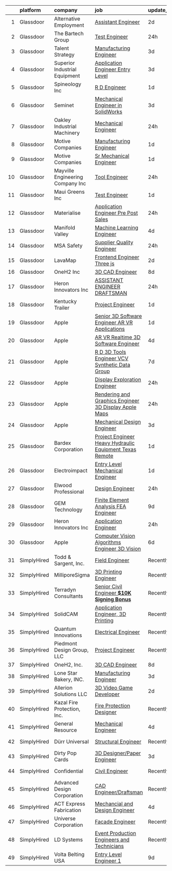 

|    | platform    | company                           | job                                                                                                                                                                                                                                                                                                                                                                                                                                                                                                                                                                                                                                                                                                                                                                                                                                                                                                                                                                                                                                                                                                                                                                                                                                                                                                                                                                                                             | update_time   | location              |
|---:|:------------|:----------------------------------|:----------------------------------------------------------------------------------------------------------------------------------------------------------------------------------------------------------------------------------------------------------------------------------------------------------------------------------------------------------------------------------------------------------------------------------------------------------------------------------------------------------------------------------------------------------------------------------------------------------------------------------------------------------------------------------------------------------------------------------------------------------------------------------------------------------------------------------------------------------------------------------------------------------------------------------------------------------------------------------------------------------------------------------------------------------------------------------------------------------------------------------------------------------------------------------------------------------------------------------------------------------------------------------------------------------------------------------------------------------------------------------------------------------------|:--------------|:----------------------|
|  1 | Glassdoor   | Alternative Employment            | [Assistant Engineer](https://www.glassdoor.com/partner/jobListing.htm?pos=111&ao=1110586&s=58&guid=0000018302278f93988fd56b68224132&src=GD_JOB_AD&t=SR&vt=w&ea=1&cs=1_68f19a18&cb=1662188491082&jobListingId=1008106689908&cpc=878687325D2A5CC7&jrtk=3-0-1gc12f3tujcbc801-1gc12f3ugihmq800-e959dd4ed2c67f1a--6NYlbfkN0BYYAIycME9T8zCP9cKb0HCNzunPDVcpePbuegBJPO4l57f7zr56184TRy2dikjrD3ZnCd1mI2XxZY1ZPm1pPKUnZ2OUJGeS3LEebZM19I3FZYsZOR1kCcFKKHM-9VMJom71X8uefT2esALt_a4GJxxI8A-Jxf5rgibHdlOTGPQhKU_x2-NXzGYYFOaKQINpkBZBgh4Ggz1_4ITYYTWSAi3Q49-C8A10Zc1UWADaA8gaqCNKe9Rtj9aj7zk8__ziz1AVAAsmgkd1a7MGYKtmT4PY9jP9fStQnlkdhUTb9ya4QK19apjUhPivc5k553Z4Pz0yk0QH6eLgDEC9UbMt9-y6rR1F-rs6RBE8sQYIW46do_g21JT3wE_wu7Ak6INW0dPgSulv6qnoYti7jIYVkjiWc1yO9-jdLGfE8WxeqbkZsDUabZ1wxRIbb-2tGiniNOpMTNgE8guMdy_a2O6zdIzzDiABLPXK125TiNX8qHmjmT_eRTXh9DT2PWAOclzZvY27nI5-3u38bt9SPEhsfMD)                                                                                                                                                                                                                                                                                                                                                                                                                                                                                                                                   | 2d            | Torrington, CT        |
|  2 | Glassdoor   | The Bartech Group                 | [Test Engineer](https://www.glassdoor.com/partner/jobListing.htm?pos=108&ao=1110586&s=58&guid=0000018302278f93988fd56b68224132&src=GD_JOB_AD&t=SR&vt=w&ea=1&cs=1_229d2308&cb=1662188491081&jobListingId=1008114822521&cpc=2C031D2D3FF29DE7&jrtk=3-0-1gc12f3tujcbc801-1gc12f3ugihmq800-f17562d74fb18fed--6NYlbfkN0C7-FDDT93s0qSKP7uYkdNgAgpSNvwlK8pJNTkcTbZQJnKDJjfvl1yFU2JPCK1oIIo3BwaAO0sgysgY9l9-rWaCKLvhwPPBbRwbbxI_YQcZ3UUHMT00eOaHMY1GvjxGL2ZblwQ7IrfG_LM55I5C7wr9HM59im8GefYqKyhsIDFQlc7vGHFpFwmITumPsWN1CiNotiYPxf3W2lwNABGnPu6B5tzydKGI9TOy-ze8VAo1NDM1JaGJHrofMSdgEMuE3eQpDIoVuY-1idisTHKaOHtjZt-Ne7MjWpEeqs-_DkcFDR9z0R4LbS_iyqmt0iozxCeN1rpfLm8t-AdF4XCx9QHm4m86pv44MRiJnAApb74ZizYiF8enURDe7gJ_jrz9R9Wrk-QQnAK6I-0oMNZ5LW9ps2nTY3XL7fuYz6MlhN9r5_vu_5Z4IArYolFe0isBW0WFtg8ZwpOVgg0_7WgM3HhrTsORzFyKhxEmb_pTo8fFP2r_gawnwTxTa40tm4aeKSU%3D)                                                                                                                                                                                                                                                                                                                                                                                                                                                                                                                                                          | 24h           |                       |
|  3 | Glassdoor   | Talent Strategy                   | [Manufacturing Engineer](https://www.glassdoor.com/partner/jobListing.htm?pos=129&ao=1110586&s=58&guid=0000018302278f93988fd56b68224132&src=GD_JOB_AD&t=SR&vt=w&ea=1&cs=1_a4b9f52b&cb=1662188491083&jobListingId=1008103774825&cpc=01657B10174A43CF&jrtk=3-0-1gc12f3tujcbc801-1gc12f3ugihmq800-65d4cec7b366de2f--6NYlbfkN0BCOpYIKuumQ_Uy_OYh0Ev10okaePikfGeAKZFFiMuRZHCL7K2ltfYdKLVzUjmbHafe5ZspwYBp7CS4P2ZB4f8nqZht1OUVqojIMFcz5mLcaWjfcO_wPKjZPdbG6xrv0ZuyQ4l1aItTu4RWvD7uwHE1V7zbqNWUSSbw0Uc9E4JolgGP6tIbA2qopjALLANBRJtELi1gWL2t1YIGJyIQhkSg6nNLQmBscOeMDK5-KBJTuiaFFubFbMx2bBSoPDrq7rIVreY_bAkM6-61mc_DYZv5K69lYo7CagvQ33ER_iekqlT5KyocZkZCNekOZeLe_Z_EWucOYKilJqlIlkKzPteetMoebgx4vMBDWFJ4Lht4g5fxsrjNj_rmJtyTqC8JMxGHGWnSLbXxZ-6NjRLPfKEqGHGxN8EnQwXao3AlEErV046lljchPcuF-LMzd2a6rByCMhn-5rJgFrMQa4JCjcjzXmt2l_JfH8dRAdi4t92Qj2wBOpOg3SAevF9EwRo9MfN_oA8iWeh_2OVNf_m68HmGLu4zH_8bg6A%3D)                                                                                                                                                                                                                                                                                                                                                                                                                                                                                                                 | 3d            | Holt, MI              |
|  4 | Glassdoor   | Superior Industrial Equipment     | [Application Engineer  Entry Level](https://www.glassdoor.com/partner/jobListing.htm?pos=107&ao=1110586&s=58&guid=0000018302278f93988fd56b68224132&src=GD_JOB_AD&t=SR&vt=w&ea=1&cs=1_b3891779&cb=1662188491081&jobListingId=1008103990395&cpc=3E251C7E648E8D76&jrtk=3-0-1gc12f3tujcbc801-1gc12f3ugihmq800-27f208d218db690e--6NYlbfkN0CiAeAwluq4rre2b9u1pN_6kvoqJWA-teY_YLsaxnbN3Bakw6yibUbPsfcBF7d_0UnGussKlkPoDF3ZLGh0gehOvCGnGQg2D8PDx8lgOuIskW4X20309tBJT0R1Ssd8WmTK31P2zdHyclO3JMpY3A0kBfL_A0M-GRFVrLHPJWidF0RtxRWag8EU_6pOYDcvo2ykb9fRM_7ZimtLJH0lQyY9BgbHYvLmI2WodogykeFDOGRBP6z3vaegEeVKnhT3ZH814JGIUi2d_fwh-ljH2B3Jey8aOty_60oIZZs1zX9EdVDGKzzdfPkasVrwzKM-phRf1eO-M3kKwbzx8XiLzIQGsbolsaTStz1BDBLBdCeoVARCKGr-3Nnm6CKdvX5Ay8_zqkADfCN86KLTskCZ6ZSfJc5nSab_cokygDNZtzqc7D6JMVu8Tvl7oPc1ZwjfVWhfPm-_bsnV7ekZJI6ISGWxB5dTEyqn8JOeVi9lCCwydAt48Z6HGKHdVZwG6Ufz--DINzqCaQAOPSYIs8k_mCBCjgalRMxZv5E%3D)                                                                                                                                                                                                                                                                                                                                                                                                                                                                                                      | 3d            | Sycamore, IL          |
|  5 | Glassdoor   | Spineology Inc                    | [R D Engineer](https://www.glassdoor.com/partner/jobListing.htm?pos=122&ao=1110586&s=58&guid=0000018302278f93988fd56b68224132&src=GD_JOB_AD&t=SR&vt=w&ea=1&cs=1_b76bc062&cb=1662188491083&jobListingId=1008110868491&cpc=48B9F4758953335C&jrtk=3-0-1gc12f3tujcbc801-1gc12f3ugihmq800-6a3263277ad99c22--6NYlbfkN0BSK70uUCbYrYFe8gUyRtHo6M1Whx7OobNXv1GhONf5keb7595zdpZq_QVrrJEQcS6AZnNufONJU-AR55o2fuXlEAjpWghQXId01VpXHTx6ppuAmRzQOglbI6gf5SHeFBSGwkxj0rVTs9l2YwTEEA4FjbNo2e-5SuKVePrzt2jiTxSj4cTM2JEZ5njk98VLe17j2NSjaSSifSiB3qs0LAuaYLZ92qipJ_D3Fa51ARKUtMLXegyAVmcudtc6g6er_Z2ABPtfVedjn4axygM_h-QwY8qzGBBEKfbM0Wkk6_6CRtsUYpkxiVgWBEYCg9DG9ty1qgMg9ZZjo96W8d6-078KMFRu82ZDukhqzyumnjGOIDvInfBfQJAGz3BUzK3iJLYl7PlT_S2erUZwoKL5rxmBGGC2zNkqe9ZoF3IdXbcQwXMaAILlUIUpgREm6tTxEoE7cqm34agmhKOY_R7OogdliO6nxA8xCX8_Nz9sHxXcHRT4WRMD24-FA8Esq4szeq4%3D)                                                                                                                                                                                                                                                                                                                                                                                                                                                                                                                                                           | 1d            | Saint Paul, MN        |
|  6 | Glassdoor   | Seminet                           | [Mechanical Engineer in SolidWorks](https://www.glassdoor.com/partner/jobListing.htm?pos=116&ao=1110586&s=58&guid=0000018302278f93988fd56b68224132&src=GD_JOB_AD&t=SR&vt=w&ea=1&cs=1_860a58f0&cb=1662188491082&jobListingId=1008104169640&cpc=61B26E8FEFFA679F&jrtk=3-0-1gc12f3tujcbc801-1gc12f3ugihmq800-976638836ed67a5b--6NYlbfkN0AuAjYKnBHsdkcMxrD7ZJITXxV72vImVt5xOyKRJQecNA8AfK1fwiaVOjnkWfUYp4RHZBcYTPmBbwLHv19xwZSyn0VzK_cJw1KhG7lqrRdfdlFPQrC3Gv4Gqo6NSpUceDtmcAa9njSCAAmFtE3gBQb7Vr1NMlppT9gS8F39QlKUg-jeGyFR100YT4G_30kFLZRgIT6yqHJmHmkITZIjME2CLR4vI6nK_ztiDIOVewUh3MprPkDni-loE0v-fMj9o5CiPU0JbsKIur3uFbwsCd9wrG0hSyXIMNIwhH4Vqj2RgCG08oitCNxdRdr86kUt87YwEEKlfKMu6ondg_yl4PNx82UfNENgYwBh9iHO1AZBhT7Qm96gNyFUWDo3H4rV30wsFxbLQoyFx1c2LZAO8TTyuFBNu3YCTNT_zOrbnV9D_QJM2Nd1kaVeaXFd6vlpxeouatlY_lYFRulmRGosezDqVcXJp8gPo4l4c4ziWAi_VTHnWAo9mA7gLj_UZ90yrG8OSaABthkYHnWNZb96jgj3)                                                                                                                                                                                                                                                                                                                                                                                                                                                                                                                    | 3d            | San Jose, CA          |
|  7 | Glassdoor   | Oakley Industrial Machinery       | [Mechanical Engineer](https://www.glassdoor.com/partner/jobListing.htm?pos=109&ao=1110586&s=58&guid=0000018302278f93988fd56b68224132&src=GD_JOB_AD&t=SR&vt=w&ea=1&cs=1_cdb0bda2&cb=1662188491081&jobListingId=1008114322875&cpc=ABD31432EBADCA3A&jrtk=3-0-1gc12f3tujcbc801-1gc12f3ugihmq800-82f3c589e58b6f6b--6NYlbfkN0DZZww-p_mr8GWlqIRBY21Wjl_Fk3kglyx5_HcxykVqwaIFqCAegIZJhWnRFvhPZCAqtWPwHwt123sWGjT5JuW34T-Sgqb302Odpat6S7efmslQk0aEo4mvoMm0aI2hZhvF3wVktqy5edQlW8PuMGE37sRAf-wQBfQXJS3DGBv7KEIizIQ0rsxQt9nmwbSCsw3QXxTNepA8ZVeR-4z9GGqxoF2_zrB6E0LVp0UORYveUgMHQhxxdYDh1nxFIc992pKgZ5VfqyP3P6UpIsg1FwIk4PqWvFICN4DwYDjyGaseJCEwGHZHVNQFlqNEXuo5V59-ZKzyleQGy8zpd4-tkGpVDDlMATTTwIcdmrbiHN4UULt5mMbeKnyiF58oyCuKPnkegupp_ibANxJpKnFIwN2e6PiTexDWoY80egKyfjfixxO2h9tixbSlJD_43ubWjolhJDorm5PzZdyjGLarJuArtnuqO0yyW_oAV6BR9a8XXUFBGIppxCNmAO3Rb7b9Yrbmq415mu3row%3D%3D)                                                                                                                                                                                                                                                                                                                                                                                                                                                                                                                                      | 24h           | Elk Grove Village, IL |
|  8 | Glassdoor   | Motive Companies                  | [Manufacturing Engineer](https://www.glassdoor.com/partner/jobListing.htm?pos=119&ao=1110586&s=58&guid=0000018302278f93988fd56b68224132&src=GD_JOB_AD&t=SR&vt=w&ea=1&cs=1_d9ddfca9&cb=1662188491082&jobListingId=1008110567258&cpc=BAB9AA3F436D8911&jrtk=3-0-1gc12f3tujcbc801-1gc12f3ugihmq800-ce32aa33e1afc4ae--6NYlbfkN0Arae83wIe_NvHUM_lH12ng2DVBXUGu43X8DQ0yIsAk_4QPE-Y-IBDXyZVo7MT05FwD7Nja_jFECKrpUWV9nnrnqYj7ymXPMsEnBa0BAg9J3XT25S9Q3oDjMfjTmTv58MCGNOd2Bsm_oePshVLJ0J3I8MMl_67DwgVyjDcasu9g9zHfk3mneQHFyor8_IfHnn0Bxvii6CW4HsP9btBE85OGvhBo2OelMdHmq-NkBh4a7uMSjcNmc_3vbHSUYl9-TE9wCSYijjH13Qt0z7q2meVUUYW_cjSihCjNeOaH3w5XaQY6-GXlVnDsGXfxP5l8Ij4nNniDiE5X4jS5wHMXv8OtblzYKbM3KYfGHYKkeVhClQq0NM_LSf5_-Q5-4b2WEPo_asENg9r47ohr6zTFc8yCPiq2vH3iepzQymPrJJkmk2hTA0nzxGe4P6SEajJyWwbiih1MPr1OBtxVW6UuvfPe4kb8X7WphFpypNlrzyaTsI5oP6lCsJavW2VDn2OVDCMfWM9ZQT3yZKbnhSSgo4oGKPBhV2lSI_gjIz8OguGBXoZ2JUPqnK_wW9wro8WCPzZeeksPu7wiEK5cf5Q-0-ZP1XomPXDcVblh1cmlVsNL6JrMGoLXJ4xrqNhdPiDrQeuqsyXZVpq5PlMozyhGAcg-wBFsLsLzzdXlPvZiCpobhw5nshHaUJ5dYpcUrZEFxkZiJIkHTIn4DV9EQuBXzk86BhTgRqkKT8zUlU1UDTDOwljSxBjurOPykPPJFQM-2y3T6fMxtB4M5_5e1lD3sgkpLY2vjljckFXzsfIqUn6cvA%3D%3D)                                                                                                                                                                                                                                   | 1d            | Santa Clarita, CA     |
|  9 | Glassdoor   | Motive Companies                  | [Sr  Mechanical Engineer](https://www.glassdoor.com/partner/jobListing.htm?pos=124&ao=1110586&s=58&guid=0000018302278f93988fd56b68224132&src=GD_JOB_AD&t=SR&vt=w&ea=1&cs=1_3681ea0c&cb=1662188491083&jobListingId=1008110567249&cpc=F45C15D234B746DE&jrtk=3-0-1gc12f3tujcbc801-1gc12f3ugihmq800-2ed0d9dccfcfe9a9--6NYlbfkN0Arae83wIe_NvHUM_lH12ng2DVBXUGu43X8DQ0yIsAk_4QPE-Y-IBDXyZVo7MT05FwD7Nja_jFECClbhFx_sLiNGgpOshSBQEN_udI-5_E9IevsIJ8vza0M8o-E1DaQ8Aw3JmuZYQhOQxvndTl_iEvNutDr7u-Wt6UkeUYX4mqgaF1UOPCco3PveUj4B2nHz02RvjeVudM1mdEg9KrOS_dmCyYJ1D7LqhTOPDFrdPdCxIG8ysXt779sSaW38oMbncgnQ7O6zRc0PhSKh_syci9Zm6Mffqh1enbHJti2pqQn3CgBEfKtt_wN5R_Gqvdo0bwXrLP628HZaNtV_Y_gh10B3E9aKi5kIwh2S6bkIWknkmExSjjA18PG2TvgRLFy3vjL_F1t4A8gd2_FAI4-h_2mOcR2uHe37W9oglGkU28Hxl1sgyrBQ6plLJXo_ONR7sXaOpLg_s8vO0wqLiguG9d9H1DVQz3vhLxMcqcsxDh4ZfGhBjblKHazQO-ZNxabI4q-G4XKN9KqF1-gIt9x0peiC0v0VGJM7r6lpPNR3IFNp7fQTdVTq8_1d8mVdekkUk5mc0B84kOu5kDxAiD3j9W8EvHo1GWcKro9RDYnDYgrjHspqYR9YT4nCOGV2MwkhAAZSbbmvSs8YB8ObQycj1R6B0dzkLo3CYmPNtxPn2B4p-q5Z4Yq6zMC7t_47xboaFVj7BBcwFynG_tDxej4317YvbRFNygWa8iJitWIvsYCw8EKmJTTXjIxoos7SsiSAAkyGjjHxW1nEZSIq57ekqTNE-QQOJGpepHMPi6rbk9GlA%3D%3D)                                                                                                                                                                                                                                  | 1d            | Santa Fe Springs, CA  |
| 10 | Glassdoor   | Mayville Engineering Company  Inc | [Tool Engineer](https://www.glassdoor.com/partner/jobListing.htm?pos=101&ao=1110586&s=58&guid=0000018302278f93988fd56b68224132&src=GD_JOB_AD&t=SR&vt=w&cs=1_5fe043f4&cb=1662188491078&jobListingId=1008114883498&cpc=A3FF7359324B14EE&jrtk=3-0-1gc12f3tujcbc801-1gc12f3ugihmq800-dccd5118f424ccf0--6NYlbfkN0CNSsIponSc5j2WYU46WXFfZVIx38IqQJYlZF2aL9TQg-uMtMlZRgvfFzNDzgnfc-GYPA1p830bLMbl3_ohjFLiJ3RnmS8FPmTuUF56K5iouSInWMEjPzsU03sHIe63Kjp_SBQfWeRTRxeeao8epnNuKgaQXgdVTAFac1qZCGwuCl3iIMjzGOScJhUs0lYT_x5ytBW-nBDUxWySixQQyV4lsmRMBAlQrGXcMjXaTwqHLI0-THohM6-j3zCqmdwortO1h-klRNFtOZJWKgcKPSinPfJdUDf6PR_ttGoQALUASnvIW9oozCz6_wDS_dZmK8vcAPU4N0yLyiGH6I8DJXyKp8AEhEWz7la89nj6c6AoLoKe7NLtpHL8qC3eYG28xEUawtU_blxsqaYgygNY-PRbdbiI43G5QmRr1wUwKgXxFcstfFn72YIpxFDYYQN4U64qD3WcpJEubpzhI-0wDnEFlKWcKZAQc-snW9axxtckc0XtKy4u_MzmC3QVjWW9Bzobi8Gj7368Jq-krMH2GVRe3SpCfrsD64Pq4D0RxzHPQxnsJJKAyq4Dd4e40RmhQtXmi8emgVnd1OVBr9aP5UDOhh8uv0-pR6dYNWATyc62bTRMsb5z_F5etVWYsk1rxasrnpbp0Cs75a_xVMws4qbnzLypd4TDrtwjM3ZI-e0GDYEG4Muukdz-WVsneZAjQLHEwulPEo974ADcGR0f5K_K40cl-ARtrA6-I4W0NhSGn3o2k9o_EfYe)                                                                                                                                                                                                                                                                                                             | 24h           | Mayville, WI          |
| 11 | Glassdoor   | Maui Greens Inc                   | [Test Engineer](https://www.glassdoor.com/partner/jobListing.htm?pos=126&ao=1110586&s=58&guid=0000018302278f93988fd56b68224132&src=GD_JOB_AD&t=SR&vt=w&ea=1&cs=1_e040f5ba&cb=1662188491083&jobListingId=1008112100347&cpc=5EFBB0462F9C6B7A&jrtk=3-0-1gc12f3tujcbc801-1gc12f3ugihmq800-5b593f35925adb5b--6NYlbfkN0A4hgeKHdLyHgzaskNEvl2xXMVaueUT71iJOYpLYISQUHTwzmwXMv6k-DePgYnwjA7JxZ6drk3Y1wRX2go4Tx4KPTFvlDED-WoqoOU0B-T4MymsnRCoAxPDfjkqHKT03mnK2Vk9Llglpz-DpV5IQzqbFDBHqVNpD-jlUP2A45zlfyDqd4ntdJe2orRxS7ZlStQ9rruIs0F1joGn4dKRj2d-bdBnRu1khJ6y7C1eVr5EOnGJInbH-eWKKTuZQFkAPWZecfSlcdynfBhV7BE6iwG0mXpMguFnWYzwjmgsOV28ieJv6LTgBFmQQwNcXsydbcCGX-XdXuhjo8hqnBelJSVG2269-JG6eATPQ-DeZbxqLsPlvEowBwnui5b0dNYgqdQCLm4IXw--Dw4bGAYnU9Wfd-VN5eOzBN9zrKHRD_fQOC1S_XmDHnx9r7Rx-MfTe5C57FqHDsXddIN3rc7md8XHDA3BoYFOnwtMq5Zc0zU6nt17tY35Ba5EB_k1gv-b9WU%3D)                                                                                                                                                                                                                                                                                                                                                                                                                                                                                                                                                          | 1d            | Hudsonville, MI       |
| 12 | Glassdoor   | Materialise                       | [Application Engineer  Pre Post Sales ](https://www.glassdoor.com/partner/jobListing.htm?pos=115&ao=1110586&s=58&guid=0000018302278f93988fd56b68224132&src=GD_JOB_AD&t=SR&vt=w&ea=1&cs=1_6fb85e4c&cb=1662188491082&jobListingId=1008113696042&cpc=55FC80EBF760BBE8&jrtk=3-0-1gc12f3tujcbc801-1gc12f3ugihmq800-e3264a5b3c4df828--6NYlbfkN0BL1DyQYBK1tHwoBciZhChALBxjrhsy8rFgUIA85pUFUaICefKbL8h78n-l-1pD6kDmt3iTWEqBsVkMH0ZyYIbXDgfAgHWOLXAEPkvBGFdYVPTLq7FaKem5ht8cHLU78wfD4KIE3tgWaNQh-0e16nTyMAi2rmFLyC9rRJzfV8b3tX4mUL5iOdgnq_MPVo6gTsJN6MY0jk-3DpIx0rTMF-3kHtvYA8CPdE9au722CqR2cowxY8ZaGquQgvDHSjWlvaMQPQIDu95X5O8fMmycX-qTG_bZ7BA-_BjCgR92ykSIoUJezpKk6U1-UeeifereYwyZ5DH2g0F8AS_mpG1ZC8FPppVK7RQ1Tqtxgxl1FcHRPafZvjo6I6jVToF1L89mTowqfIUKcJMLwm9CUjopN_hF2eL4QW7cMzJl6GzWkHPieOxK06Lm70ah6x3jj_yLwMgSUcifS10pufr6CGoV4cUZLKaJYOfuGGp6AuHSG1VQOSNCdWLCIz_VF6M-klYIN1ijhsHX1v91Vg%3D%3D)                                                                                                                                                                                                                                                                                                                                                                                                                                                                                                                    | 24h           | Plymouth, MI          |
| 13 | Glassdoor   | Manifold Valley                   | [Machine Learning Engineer](https://www.glassdoor.com/partner/jobListing.htm?pos=118&ao=1110586&s=58&guid=0000018302278f93988fd56b68224132&src=GD_JOB_AD&t=SR&vt=w&ea=1&cs=1_6389471a&cb=1662188491083&jobListingId=1008101638475&cpc=84DBBAA61F05C438&jrtk=3-0-1gc12f3tujcbc801-1gc12f3ugihmq800-7ad8a5ed30a521b9--6NYlbfkN0D0ZqxdZg2TwcIemQ4yr89eGinLCR7bn2QHXosobzuZILo9zeyiR6UT82Q8BaivOBjhKn-XH3xxtOYpTQgQqRukb3ep0paotchNMpnv1KYJA5PZ76gen6if5N35_WQXUNJeNLBM7pYDLItGDrKPAMCj4tq-i79fDCVymyGp3CcBPWLX5YMZ9o3O3K4U2d99kgDo-J6o9zr6gIelHrj1QrUoOR5fRx5Sia5LVcNn6j9997n5zyD1LLJcMHZkA4cHwJrpLllvq8TKgyNRHpX8ndja5OI3utV4cvm5jhhxKhn9Divm5sjpduxYu2RSwwWUNeTb3avQtLMEcQXFTvXlPKYU5Wwo_7borXnC28hEUQiT9FLagZCweVrK25eQIpU0C8mnj-Af5GBSqT6qDAyXLXMt9KnLeNpUgyMS9oNmLbNdbRTmVR6N0limIb6tErUQj2lD9Q7Z-X8Q0-hGcCboqd7mg_jKBiwGvkHPXYpaaTR3PhurihWdwshsWUC7k6Nz31k34LPOsraRFA%3D%3D)                                                                                                                                                                                                                                                                                                                                                                                                                                                                                                                                | 4d            | Los Angeles, CA       |
| 14 | Glassdoor   | MSA Safety                        | [Supplier Quality Engineer](https://www.glassdoor.com/partner/jobListing.htm?pos=102&ao=1110586&s=58&guid=0000018302278f93988fd56b68224132&src=GD_JOB_AD&t=SR&vt=w&cs=1_55811005&cb=1662188491079&jobListingId=1008115005709&cpc=AA797275D70DCCF0&jrtk=3-0-1gc12f3tujcbc801-1gc12f3ugihmq800-c9528f733f95b6a7--6NYlbfkN0BYpl6mgMJcFDnJi11WT4UTRFlBKiRR23kl92KYnUYtGBWN9ZHln1gFdOiy6e4h0o3toEYPA5DwPYS4qpMh_rv2VLloLyYJhHiU0-AfHBY7fGbTE61Vq_OE1qTV6CHPd2Zgc5OdgY3n1oYNT-n7kj_fJp_ZnxueYWpvFAU_d2YTue9oKgnLhSIRiI9-CT6YpJbMG2qEhQZI3lPS3iCR9jmH9yeKFs82Q6yucnNT74sz7V1BgKmmU_rVLvxNsAMWTRaWPeJqu9y8fvOXFhQMnYsjDmxhpWXzBNdYjpcLco40Xnt5yU5IXVQaQHXvT9zy9g1xVzkbMgzTKTW7zBLD3h3l4JnxwByF_gb1sW9MpPe9EQVhzySJ_vMWq5H6vIVp9m9jAE5rq2eYdx3F_CYXGdIio6jhfT3wXH_JvQqpDJlQm8zfg0SqoWJom5dRy9uaBtJr22Ua8XaKPyhb_QxdxTUjgSN1c_d8as1P-6x0NFKLCq_vSDw0uE4U2tkRS6bTsXd2SJ3VEU8IBMmKVfecNqDQKGBdqMnQjJVqGk7w0HNjG7ynMJmCVMqD8JgBuPRn7pU8sz_OP2EwxI2YCWMnk4sZ9d5l3-B5--7GZFeECJ6g5GB2IN-rtT5SAfP3c0f5ZnZEglXBwXHCA1_kQlwp-yoWhA_J6NXRFWCnatEPU6X2qijfY5jh1tKl_UcHbdZO5wviugyxa7lcmrum33-xQXPHDnLvDd7fz3_BBnp2EyQRtE4grOLIaPfv9r-_p45l25e6M_9XAJWtRQ%3D%3D)                                                                                                                                                                                                                                                                     | 24h           | Cranberry Twp, PA     |
| 15 | Glassdoor   | LavaMap                           | [Frontend Engineer  Three js ](https://www.glassdoor.com/partner/jobListing.htm?pos=128&ao=1110586&s=58&guid=0000018302278f93988fd56b68224132&src=GD_JOB_AD&t=SR&vt=w&ea=1&cs=1_29b6ae5f&cb=1662188491083&jobListingId=1008107112393&cpc=C4A69CCDBB3B9599&jrtk=3-0-1gc12f3tujcbc801-1gc12f3ugihmq800-507f65a59dabc98d--6NYlbfkN0BvffYVbnfQbS93BkAhZe1nr_iwjsb5JUyOPZS3_wkjOSgWe_xkED14VH_47UFZw_f0PD-YV63-y0VMcTqxeh60kz2wUlyYmhXvmznHihDAAKeEfwl2yS4bQ_ahTu2wz6TXdbxPG-YL6ZGXSRJhELPmAH1xTPive-rk2Dzvl7eLtJhbzN0NlD7-sza0iPBPqtwzQ_W_efYtY7wD9fiHPBmLDsAv6UPdxApkFG9yKhgMWo7DSBaQuDDIEeFggqcondNWzAfuK7h108njSoM_fqodguBR4Us3U4Qf82Av1SkTvdEIZjacKy88QYzV2Fzn1Oj20C1jsbHGe1VwH8nowkAJmvUG5jdtD1wWkpXOCSU-tB-_9TzfKpHk5ShbhntEUE0r2idr1wMCKq75FLRS1Pk8gFGEksCC8D77fbYug_WbYAWJNGNKeB2yLmBLB80O-NEzL8DF6qnQhc2jfnTx_Azfadi-LH270dWAIE15qAplR06BUlhhC2OKEq-A0NV_gsE%3D)                                                                                                                                                                                                                                                                                                                                                                                                                                                                                                                                           | 2d            | Remote                |
| 16 | Glassdoor   | OneH2  Inc                        | [3D CAD Engineer](https://www.glassdoor.com/partner/jobListing.htm?pos=104&ao=1110586&s=58&guid=0000018302278f93988fd56b68224132&src=GD_JOB_AD&t=SR&vt=w&ea=1&cs=1_6aea0d2b&cb=1662188491081&jobListingId=1008093611338&cpc=ABD31432EBADCA3A&jrtk=3-0-1gc12f3tujcbc801-1gc12f3ugihmq800-1275555a5fef7bc9--6NYlbfkN0DSfZl1X0QK-zmVq67bCieVP4XLrROAZV9Y8StZtsmr1Mc3bAiqraA_ldTzds6P24ZQMv8YZ873Cj60ylEZXKJCNMowpxrsGYtcfuMzlbcWiZb6pvuLiP31Q58g4G5ge2hnXcWLFTQ7i9KJ0fr4LOpkw87AutV0Ss-x_U3PZEVNkqiSj43pK3AkKLQKADCI5NmaciR72ukJV70p9yYwFWr2ucq9DeshNUVABKlvn68Hu_DKXiBqM8uJvNrcnCYrfSaO6BoaJJjaK4VvB6p7zUsPqAvNHoJdm-nr2fi2F3xJKDjnGdwPsxmTiufMfhHqIFeKONlk7moc9Chld-JFEeUPKHFENZ9Pyl2gM1idkNjlJJ3LgNcmQUMkDE268bCot72xarbiQRiT5d8JUtXpCaMHU97hmUyGMpFM6yGg7kj4gTSlUNtM6OH19D4Y-0MUYZl0vQ4uaF7EeuBrrYiy5ZNORUQRb9C-HPMtmKAk72J54RboWlUVJCsHBzsYjWhnwy_0GW63rn6tLd20kfhoP1hm-wLJ4eeecJJWEKOAS00SwgiVoq3Uo75_)                                                                                                                                                                                                                                                                                                                                                                                                                                                                                                      | 8d            | Hickory, NC           |
| 17 | Glassdoor   | Heron Innovators  Inc             | [ASSISTANT ENGINEER DRAFTSMAN](https://www.glassdoor.com/partner/jobListing.htm?pos=105&ao=1110586&s=58&guid=0000018302278f93988fd56b68224132&src=GD_JOB_AD&t=SR&vt=w&ea=1&cs=1_5aae09c3&cb=1662188491080&jobListingId=1008113980044&cpc=8F7BC0C6B9F707AE&jrtk=3-0-1gc12f3tujcbc801-1gc12f3ugihmq800-01c356c96cd35b44--6NYlbfkN0BKgzQyzTF1Q9mOsR1amaS-juVGLjHt5Cdom-gEF9y-xf5pWHmxrPs5ogrSLybVRu8pGKl_5QjlsvgPkrLoKTuEDW-idLsatA_h6AeLYvE7UiRQs1yFJgNF-RuAz_WcpDh-D43uPm4Vp35EPsbFQ0xyx377iRFoTWe3R2lVLbZ708opHSjzjdWzW_fNiU6HMXQw6jcQ5YWfkHBYuCJmTIZXCBrpffVy5UPitkHZ9aINVYoILb-edKF2CaIpijhCVRNPmS_G2AV878XJukz938P9jA18gkTD316jhxgAPzAhfKGRQUvy_X-qhBh6s4i_p17XAPLkhk-yn0n-JGXAM61WbL-N6E2TaRTtT3t4rQY9H_9PP9tAh0gCBxmW2ioqZFryw6SY7sgvBNAV27uGoDcOXg9QJKEwGFO0fziHi_AUih3JryYmQCjVOrg4hsNq5Wfu9d4XOUEBC0sUTWew-5Z4_D1Bwh5KvCMi3O77JjqV86sPqcZQsauB0BJVbwpywA8KLQAtOjnEKQ%3D%3D)                                                                                                                                                                                                                                                                                                                                                                                                                                                                                                                             | 24h           | Roseville, CA         |
| 18 | Glassdoor   | Kentucky Trailer                  | [Project Engineer](https://www.glassdoor.com/partner/jobListing.htm?pos=123&ao=1110586&s=58&guid=0000018302278f93988fd56b68224132&src=GD_JOB_AD&t=SR&vt=w&ea=1&cs=1_83d606ee&cb=1662188491083&jobListingId=1008111332689&cpc=D3E44275D43A938E&jrtk=3-0-1gc12f3tujcbc801-1gc12f3ugihmq800-4b09cea7e4c27d53--6NYlbfkN0DhWZ5JSp6tNtxZil7U6X_76d8BuTLvOwcbu61xfOriUPmeJlnYS0LT3CyBn3OdyHSASAT6J4YqpLpXtFn_vfN2BddALUy3EZikgw-5oRpJzmn1qOOBzNkUZF7ysKC4EWadGfOuXSUiTQbAmkPVIrOAmjw1PymFxezzXgFFX8tx0k5HG17Cjtim2vQndou0u3fqgPZXCeap5vndNMbRgtAf3qXjvi6zXx8w4jFZJ67WNSJg9rWYzHi7h3bG5_YE-gzK7fpOF9qAP7p78iFUssm0_dTzTNZlFSNlocl35So6-3ZRCWRRyEHm71QYpLehP3tbebQQKQLJgS7tboY98C8iLtzGO23Xr8vm80KeHdWcGdLKc7wdmN42NkR8V00YWhuyMQyblb0RKV3PnboP3S3dxhQjMATcGLUVYpIOYWX_XZkDy8wrm9GrUC6IgzOk0WbikYXRP4dmELSP2AIVUgnz6V7MPPZEDlZdKl1IPC84Nm5BcIHAr8Io8pXBfFptnYg%3D)                                                                                                                                                                                                                                                                                                                                                                                                                                                                                                                                                       | 1d            | Wixom, MI             |
| 19 | Glassdoor   | Apple                             | [Senior 3D Software Engineer  AR VR Applications ](https://www.glassdoor.com/partner/jobListing.htm?pos=130&ao=1110586&s=58&guid=0000018302278f93988fd56b68224132&src=GD_JOB_AD&t=SR&vt=w&cs=1_caaae42a&cb=1662188491083&jobListingId=1008112467999&cpc=56C4EA4A1A191A49&jrtk=3-0-1gc12f3tujcbc801-1gc12f3ugihmq800-7ef1af6200810229--6NYlbfkN0BvKrLyj5gPmtZO9T8euul8TCxuuKNOtzRJOomxnwSEodTz2Bc-sPZl1dBMH13w-jMRrkeb0mYsEqZvLAYQfnhnVtsRcwlTjiS-MFr6xnDQLsRXpfR26FNE7Zdc88lwk7sexxQyd0h0yLr_JHjXP1h4H7NvfhdVl54UM6UtCHJ5l5mUgJcOY3CCqgME2jr6DGv0ANRigNg6ckjgrOHRtBUbn03fTW3XzwgaBUB0b_tt7ODTqCycNWvibf7zj1z4VtkRXWdH06rws8SB85N978XeTRBrq-EVnrTyOun4b6SKV9bThb1k6vR9lYOa8pB7Mn1mkkVlKjv5T1DMhuqVPQNBCpXeeDDgTCtq1xF2ukfSjpItEaGyAezEWJNZVITG2zk47n6JYrBDFO5wgeJYJiX6abcVR-GBykLRZLXuFJPHMhnTsWr1PP3IAflTCBQmDvoosjH9tuF8REP62Ti6ggY63R-6nc0auNJwSzrQtMusSpHskmkMnYDePs1kQbRonQY9SdR9W_Q8hh41x_0nKC0EhP_yCtD6kZmOdYECaCgOivURcMeP_pdxCSB12JTeHEVmud0qaYOHnA4kPd9RQp14iThm4b2mtisgB9hF9KfJo0p3esptgeVJEEJv-ejKiHi89yyOgwfZiJHRaT5G2JlIZi4Rpjg3aUtYmnQdNbk9zVikEMMNeicsQrzrbHsyIOUc5TRCIekP-Js-7WC7SDXy9WzAYFjaKvkuiWP5Fz62PkE7NrQxbsNUkqS81Zeyy4jpbRVRqDazDKWFH00XaCN2uRj6r2GIfKtD7SFsiBMocFnlUs_5LL1wM7AmSp9UOFe383H5HJWr72MrWFBQcFlQIh5CRG0rRsWU9BaI-TLKApRnaQuBJIfJkOukUlKEk-Tl5S6YQpMdYdlmJ6bu4sOJpcZrKLNLxjPcPH_oNdVVm-hP1sQxLXimbECDT8Bwt6ZIwR_qxt5Tdag_OxKXMXdu_X7Oe03r_OG4qpEGarB3tQ%3D%3D)              | 1d            | Seattle, WA           |
| 20 | Glassdoor   | Apple                             | [AR VR Realtime 3D Software Engineer](https://www.glassdoor.com/partner/jobListing.htm?pos=121&ao=1110586&s=58&guid=0000018302278f93988fd56b68224132&src=GD_JOB_AD&t=SR&vt=w&cs=1_198f6268&cb=1662188491083&jobListingId=1008100584133&cpc=F41FEAB56D215062&jrtk=3-0-1gc12f3tujcbc801-1gc12f3ugihmq800-be74c4599b441ffc--6NYlbfkN0BvKrLyj5gPmtZO9T8euul8TCxuuKNOtzRJOomxnwSEodTz2Bc-sPZlbtkML8D-m4ppbenoaghDiVEtRt2-ECRqRyfWCRKa_Jz5GoeDNoT-8CfXL3jdHiysjKuh-j4TG83S-ZboA80dXeTHzfspT9O3Ra4hPABGHU21EAaua9dWAsQUUzEu2CF6phhK7CmTnQ1Ik81xaqC19hZublQl90YjTFn_p3rNwPWGQ3UmYnHSYHqA-EkdNLdtUPKgIAiPg0ecxczBizhVB9X6iJ-4rObUuIKu10ujBosr2btQ56Yc5Uwi8E9YcMTCa0YBXsUkS6kQK8r8_FiQcLrnWcx4YzF4yKARic0qswF1u24UBuzuVr-NElt06bNaHj5knQ8NpJok0GgLU1ve7HIsygKgQ2q5Wcm7hnBObptVmxO8pRCJw1oUTxfj0xJj6tvgfy2HV-zHtncC2RZxfXKQ5gPs79yvTQbvD5wPxxHLiVkVhHailXmiqOwJWf2W6kAA5QHSLryDaLN5sT4mGQ2TUJINVq_2Y7cWlXdl-BWVEKux384F0BormUtN5XG9jXgJWRIbm3N3Uy1tDyWxisLQXKHSmKOqQli7JklTW4Tgk1OLEaJ466GNJdXThpltHhKzfiCnR-LJiS7CLSGBin8Ikpjl2zdQRKAWJ6tNyxtPZmuKP4o2yuSHQ76asaqGecniMQ3-SoKYFKGvrstW2RjdXXMXqClV9MtP6mDMRmdMZ70M1rVg3J_xi17nWtraEkNpjb-OMlyXqnH8jacEJk1GtQ23kHFSDzyOHPfi6pEXMCVv4piKDDA27hy2KOOM61K2B79rUfasyl7nCfchd4Jm0-6geZnZb2jXeGFT1TGBbiK_22haYCDUoHDaEjSgsanJDpFDtCLG3GCr_gH8XlwIvhYTQWAVkH4eg592X224ckrOcHdJSsQydCwZZxPLmZMJQgfaTHzKdSywB29LBJp34pwfAmz8w755AGvUsSk%3D)                                         | 4d            | Boulder, CO           |
| 21 | Glassdoor   | Apple                             | [R D 3D Tools Engineer  VCV Synthetic Data Group](https://www.glassdoor.com/partner/jobListing.htm?pos=127&ao=1110586&s=58&guid=0000018302278f93988fd56b68224132&src=GD_JOB_AD&t=SR&vt=w&cs=1_ba1aaa43&cb=1662188491083&jobListingId=1008095803089&cpc=6FC5BA77C9A4CD78&jrtk=3-0-1gc12f3tujcbc801-1gc12f3ugihmq800-71e1d8c9e0a54c6e--6NYlbfkN0BvKrLyj5gPmtZO9T8euul8TCxuuKNOtzRJOomxnwSEodTz2Bc-sPZlz8WNnvX-SLl1mwZlSYzalv-iwLnvKCYAL5w1Iw0BV92qz43mmRRnoT9Bofh8GYQ34IdsZyHq3FSwzXYfYJTmtO0TVdB-892AaFd98e2sBjeXGF8QXzLyRAA9grHyWizfL1G3rO1Etwm5V-PLGdLLKmq32vzzyFwCxYOWFw5QtHSHIkfjh0C2YaEw-ebXOPd9eSpJHI2fKn-xbv5a3fXYdERcDYJ6cb2bScyeJ08ubFOE3LiKMFm_XOiVnFCcDbEg61RweGkF0oMDZ8b-wQzbIlt75pInBLTxoNgzTpZ4rXQD-uVS6UHCOcCaZd_dWCKMqGzJFM1sTuCEiLPtUowgoOQ_nPoWAbyxYxB2MZzKBNattwjVA6u4Lwj_U007-au7jAA9K6KCw7hrzzu8at7VzMciT1mkZ1VwPKnZb_MDkG3Nbx5CziZoz426WTw7iBECOMQqtICWviwa74Fc3LVBcP80QLWgosc_UAc3LvGOeS0Sbrm8qmNhfcW7RxdhhLgusXuj0QF_dYKFUmwWWyZWKfybHWNyPa4CbZ_NbY52xqJSTqeH0V0HRhtL-bI1JJFLPpKZ29Fht91MaYI_H2hVKAY4pAvlBOUT3iKWx4Ex5ZCTkZoNCiRf-_kB1w0knmH-teYbl6IGgfd0rSb_CxzqUbAFmdomV2560bPnsz90mO1LmQKuGMRBB_Q9DG4NYRl1CmP2cZMAses-v3qm6Gu82qDyfJ5CD737q8yODOCfKSxkPFueDfkP_SJPxfwTAJWQGQeW_4rZx1N-YawiJkFE9_aKTDKkZViMoI87bJUPiTHKpnLT9R9KBI2-qYVDNUJBMlq6S3cxVMkfEXYZ5cCt-evuCPKnuwQCtoUiqmOK0FIpz-9-2gPqB3Fbchtygn1X16XC260y1OdGJefShcT08Z9_CMj1TilQvHWKWEKYLGD_Yu7FAoUygA%3D%3D)               | 7d            | Seattle, WA           |
| 22 | Glassdoor   | Apple                             | [Display Exploration Engineer](https://www.glassdoor.com/partner/jobListing.htm?pos=117&ao=1110586&s=58&guid=0000018302278f93988fd56b68224132&src=GD_JOB_AD&t=SR&vt=w&cs=1_de5f9235&cb=1662188491082&jobListingId=1008115119211&cpc=9908D8D4413DBB8A&jrtk=3-0-1gc12f3tujcbc801-1gc12f3ugihmq800-a587fd22df92b028--6NYlbfkN0BvKrLyj5gPmtZO9T8euul8TCxuuKNOtzRJOomxnwSEodTz2Bc-sPZlO_uSwsktAejOFY22IJUJ5f_lyGnE-mdGXlqgWI_NCaWKGK9w8QkxAAgtpF44nSWNOP4lA66V88k3LttaEVRa2QYTQpboZj8U492JJVLzkpbREkMwiPEDuey5IEE2GNgXKKCptiLECkeFRqw2I10Bv9_--7MfiPb-shsV0m7dO_qdcCfZ9GJMtPJgq3D0JxwEFH10ApJVLuZm7uTt0g7b5qN37QibMVRE9pB8Rm4V446lcAy6wd7BDkA3eucSOtp13evvL5kczzL3PFweZcek5TfbhLzCAdUBFYA1Ovm1uYXvV1jocEteCa3KdcBdG31URkzyXaFTivK8L973M0hrk161WkRxxNmMkhGL6k9yV4PeJtYTlnvaA2XJU5IqS4ETvO5I8Hu38ul3M5jTajtov-bOWssolOwtD4WgDO0beIOka80XIvz832Dw-Kd0i_hc4rxnHwV_gb-kNvue1YifNbHX31UpPEOsv44qXNLcM1hAmIs9JfSkETskMDNVUhphuee6bxn_b8CXBTcx28D5fmaZFDO11Oe1zNU8KduAqjhr0zg3QqtnMyCxyer0DHOVeRYTnLSWekD9DFRYg6_pl3eaqGKi5SmgQsKgaC9TI41w8lM92XmLeWK-PZnq6hBtXBH1gm7UQvKliUAFQZTTaaqnbBWTHlvsn5SKyJuoWeD9nKW-Bm4A9OWUGlCZIF2ONFTqp1VUJPSsF_fH12BglZ9gsWB0s6UMKXoBWYYzRJEEYDrPW88fQ6teqkpI24BEsRALgZq2VBD4DPYnPPQj8xls9iF_acKTvztRZEH5_S6YIFvqr4-ANs7pqOzIGn2MSK4IJn40KhaCFO6c-wcsCfiaLJKCVtg-hrjq4GHaID-rsTLqRD1xZ7p297_VpyZmffG1MPxeEBHs5rct1l_GcQ%3D%3D)                                                                  | 24h           | Cupertino, CA         |
| 23 | Glassdoor   | Apple                             | [Rendering and Graphics Engineer   3D Display   Apple Maps](https://www.glassdoor.com/partner/jobListing.htm?pos=113&ao=1110586&s=58&guid=0000018302278f93988fd56b68224132&src=GD_JOB_AD&t=SR&vt=w&cs=1_3cd64bf0&cb=1662188491082&jobListingId=1008115118695&cpc=F41FEAB56D215062&jrtk=3-0-1gc12f3tujcbc801-1gc12f3ugihmq800-67ce25cf34ad9846--6NYlbfkN0BvKrLyj5gPmtZO9T8euul8TCxuuKNOtzRJOomxnwSEodTz2Bc-sPZlt2Zgji_QUXEnKj_T1Ut9FIFiKfM_lcs3PA9YMmt1GIIVfAyhKNGUPi1LVhtL59Y84IK3ZJ2UcsS2jkAW1AgJAovjXFj1aQAblWB5puC-3LxR5e54A2ZZR4A1APhyx4FUwAGFNIEUXEyMgLnAaTdKimexAPetyabs6yef1U5Xv1oI-_3iKpRK5pYFXaKVh__mPLeOMeb-hBn3d-3HjX7D0uoEXX7fGy5UKqz-SdleIe-BM5k1POvGO80xw0gB9iYz63U58FcyxyGiG9YFN_81rEYiE3RwyEte5agIgk_Kts-u8ptUtQVbIbmVEV0mCpqdpb6dk3TVQgo6Nc94XgXIFwPjkX9Ns9yCPNG1FfsSeXliTtwgWlVxs-p5pKvsxXchZLgRJIFQTiHQE8fLdCoy74ShKMhF85f9cRa_SkZqxYixcjQP94IpSWtdhdlkOmfJ2XJijX9XxvhSjCkQ6Sj7UGyyM_KdiCjY2iD4DKaxHnLbcEd2CbvOKN0t8SMfayb9weYass9gzzEyySwdSJ0YrtUKA3H8kb9G08KTttWRs0zwKrE29I-MFBENQolrLo87h6fcuh-R50OdPYpW12BoBAApnMAfIPnVuTRBt4LiCj8rjfZKj52U8DI3XW_jF-SgXxOEy2S2wDOpQiVBdkIZNNvclFlpJWMkL-0CH6vNv4IwUEqJjKzkszg-4t2O6QqtQPiQbTiBJ48Lsu-Q7LSv1JYgh7mFASdOFDx_eXOM4iJofZkxrDeMa0nB7Lf-ULX_Va78Yzv3g6ZNXLXTZ2u1cXUiD7PTIuME4pHSNGQM4Tw9L1MlBLKGSN2nY-2Sd-rjERHno1nfl1XaMHVw1lxWujA9rC6kvvZF72NeSWzCeu_usEohbw0inRpVHlp6_m9pAjYGTL7KXw6AKor9jNtKXmwMlpIvDu6rWdfKQ-9kJZ-BXvAJjcvG7OfVTrKlxQmM) | 24h           | Cupertino, CA         |
| 24 | Glassdoor   | Apple                             | [Mechanical Design Engineer](https://www.glassdoor.com/partner/jobListing.htm?pos=125&ao=1110586&s=58&guid=0000018302278f93988fd56b68224132&src=GD_JOB_AD&t=SR&vt=w&cs=1_3bea7224&cb=1662188491083&jobListingId=1008103066272&cpc=3BA4CE39D5B5DEF5&jrtk=3-0-1gc12f3tujcbc801-1gc12f3ugihmq800-85213ac241598333--6NYlbfkN0BvKrLyj5gPmtZO9T8euul8TCxuuKNOtzRJOomxnwSEodTz2Bc-sPZlO_uSwsktAej4mTox45nPV_XqB2HqvOkZd0sZHtJEHHPRfK34aTEbr7BaXvwkrcbtDz8tDhaWH-q3wnKUNdkAhJ2oBiWjNLBA8yT1xnqNQd5GdjtRo1u_2IYbTParSswe35HNQObKf7v0AwUNyC0B8WDpBMUWX7SOoLEgjSZriQWs5D1B17K1WJ9NPDwXTIrxMFna30UfZHLoHFqvouzuHYpOSySZ3y1lg5AV67U6fBEe-SuhZ1HCXLKo72HQu5qNaDxxeqI6USA7eyHdd6w2X7DeDhf9gqJ5FHyuKoJRQmmKcKo1IMpbvnT1WkNdryTUNG_vDW-lEYJ_B-TwY1EAHpCc_JPH-qaUBuP87MeWuMoqEYU6RLO3exhUYQuPbjtmjTmHSqUYAQPKZ7z3NGLhOLrxwxQW3mfwtMe7DcIGZdy3hj9gKpiJQn3CsNzM0pZPePdQm8cApSzLHzs4Lbnlrfqb-YYgrosnU3biY8VbyikvXPAXLMM43trmirF-bMw_ulOgTmPRQIF5f9tgXgj1OkrKUktszKqndIhTrzBB046B1uijFkxge2050pnwJKtuMvHj8t8nxaaMhmHhA5U4R_F08kHNfwlW-pf8ayRo_ohDdCGSHwjrsj_9dTUHAUAD_bCNhysMmPZzbmRbJRAJws5sl0CILdE1g7vGpNXgk-g7kk20kTaxPEEHd204lv_ejmSSPew_togixkYk3bMXBDiBegSHvTYfna4xgW6eSH038LMHiDgBFHnHu0og7-DkjCSmVjhe631ei8jSC6_f9rqukGgJ4_TZ-52Uu4A0MXi8NhHWAbtybZpW2eqjsLUtfopghtMIV6zZJjAQ5JvvMJkl02PnJYk9xXshK8cHV9GWkpl-ps4DqF1aJNPoz_iMoo-gNaLf90o%3D)                                                                                  | 3d            | Cupertino, CA         |
| 25 | Glassdoor   | Bardex Corporation                | [Project Engineer   Heavy Hydraulic Equipment   Texas   Remote](https://www.glassdoor.com/partner/jobListing.htm?pos=120&ao=1110586&s=58&guid=0000018302278f93988fd56b68224132&src=GD_JOB_AD&t=SR&vt=w&ea=1&cs=1_2d83de43&cb=1662188491083&jobListingId=1008111294467&cpc=CBEBA1A9D941894A&jrtk=3-0-1gc12f3tujcbc801-1gc12f3ugihmq800-9f8686e87db67f2a--6NYlbfkN0AtJTtjwsK0fDam1IE-z6ug6L17OB8fXnNNrZ7nV8Ypo71YYkETwfKyfmw624ctIx9itdfzEJeVy46OpMOj1GumKxUKhgAPQ0r77h7XFU6x5TMOpkj_hTH8B2AcOOrFGjMPu8yrdo5atmRJerx3vmydHQLt9mK62YUxPXJzNPxF93Vb4Cskk8zvU_gpxvXOhB9ZqC0vySc4I0I4XYA0y92RkVPN2F0WbSX64EkP8iBu5PINxrM3rs42Xmxk2MnnSjU1UWn-IBULsx0HjBjwXd0GhQI28bwZbqaHK8R20JPV0Q6JkX4F0B1lFrX-MQpQw1B7yZi37su73LHBJnsZgQ8pD6-VghRAEeCfWtj4IKWhdjqt2VRf8_M91jpIKqCQ-RgdNBPxMGRQWEKn1AWQU1DIGRsv1Rtg7wycKTVF7aw9zGUtT0ZaDzRSvl1i6BqXo8xY0G6xNo97bnKGm1tMNZDaxdpMCifbFe9LSuu2jiRBlJNvFMbZ9BB-ENqwUXZSdpg%3D)                                                                                                                                                                                                                                                                                                                                                                                                                                                                                                          | 1d            | Remote                |
| 26 | Glassdoor   | Electroimpact                     | [Entry Level Mechanical Engineer](https://www.glassdoor.com/partner/jobListing.htm?pos=112&ao=1110586&s=58&guid=0000018302278f93988fd56b68224132&src=GD_JOB_AD&t=SR&vt=w&ea=1&cs=1_023a963c&cb=1662188491082&jobListingId=1008111995628&cpc=D3E44275D43A938E&jrtk=3-0-1gc12f3tujcbc801-1gc12f3ugihmq800-c81a5060c5365985--6NYlbfkN0CV6zg-iLyyogrvS2KxXRxMChXJWhkfc8ujnwqwVc5NQy_Qb1ST2dp7q_3J4GzCFLhd-WFXUFHEISDXyqlKqjrpyVY5EByPsPsKKSoynM6AkBdA2DPATuVZaz33b-X_DqsLe0W7flx29zFxoa_9kWk_EqmK-zQBKREJUFBrOAM9GDMe5YuD0PRFN1-OpFkqgDJ1XU2oZOz2n3JJxD94JmT1fwO6zy7ZtSz_FNxZhcZ-Qg1DmGBLLoiBCaimPtk67XH4WrOKkI75xHlpCRL4iQiJ_nQloq--D9wzPGvAGM-UHj7mAkQg4aOvd_raiOc6mjDQgM9PcNnGkzRInVqWZgWV8Lb7pSe4xxY6_D4bKuYcxgEjc4l6anN9xZxW0n6MFMJVj52tNoq3nkqcK5yz8RhhlwKdT2aGPze6jrja2N4Q4cK2fBm-4zJoGzkQJU5A5-8PMYnFYewzj0WuNq_rsenQiNyifnYXa1AUSWiYC1eq5t52PR7Btq8y)                                                                                                                                                                                                                                                                                                                                                                                                                                                                                                                                                      | 1d            | Mukilteo, WA          |
| 27 | Glassdoor   | Elwood Professional               | [Design Engineer](https://www.glassdoor.com/partner/jobListing.htm?pos=106&ao=1110586&s=58&guid=0000018302278f93988fd56b68224132&src=GD_JOB_AD&t=SR&vt=w&ea=1&cs=1_b7c56c39&cb=1662188491081&jobListingId=1008114165393&cpc=4AF433014564FFC7&jrtk=3-0-1gc12f3tujcbc801-1gc12f3ugihmq800-5b27fa4e6c35a35f--6NYlbfkN0B9CCW_whsfuxkPnrGCWiwBkt4X97eCfQxgNKw8n15uONWBuIScuJviv5oRJ-4EFmf59JnHlFLVp86NYCkzFOipBcCy5nOl2fiLbkoZSD3nOhy8Wffx9GmJ0AVLR5ucQr6E8hEGX3CF99oDLv02-3zfDIPb3pnDrW95Fz1YrqbXd_FidkQcOcwNt9nhRHIpt-6A9ZcUYrOeBpi0qnC5u-csIxb6wx14_kPcJb6UY8BJvKiXOhv0JeqvdXnLn6xspvyj-0bTUeMTXAHP2Gr_5D479R6t0PQt-EVVsjeCGhUkZ2royMtIBhVG0cGIzR3maTw5qLKCRHF_in6rGshRGQto6w48d4HQVssaB0waoHDzeIITUdM6y2F4zJ62uQ32TQVaPinwETg5QmtQcPI8ksqoCjpIjjjbr4UvFEujiCba9gCUCP3eTk6WjMY8PN48UY40iQ5ofF70SoT_ooQ0jySVGc59N35-aYfeUtiArr0GCkUt4Z0NT8ZJ4BYCRsdj6WVnZJ4EDCxgknkTlJY0r7wzpI0sIu22-y586FEgOygVZs3-soRQyWm_40gqhXAvPnP_u-bdm9NJD-mt7BWUFh8hdBAL1OeUGuXM84KvMWV4TCBrSiKYaYIchSpqBoXHaVtMxg2rdQeHmt9fHFOzUYxXpPE6mVdOcN8%3D)                                                                                                                                                                                                                                                                                                                                                                                        | 24h           | Arab, AL              |
| 28 | Glassdoor   | GEM Technology                    | [Finite Element Analysis  FEA  Engineer](https://www.glassdoor.com/partner/jobListing.htm?pos=110&ao=1110586&s=58&guid=0000018302278f93988fd56b68224132&src=GD_JOB_AD&t=SR&vt=w&ea=1&cs=1_0a7f1578&cb=1662188491081&jobListingId=1008091012394&cpc=8D52E76475A7E842&jrtk=3-0-1gc12f3tujcbc801-1gc12f3ugihmq800-7fab29bb225d4d6d--6NYlbfkN0DlcaguI4sweZRKJTadbViwUmuipadyC1IVR7LlJxAnY3ZOe5e_slvkrj--CbdG1yHcMRNkSFAdBxrecbOD342ndYZ7tffkBAuNAZuZEo0fDUCjo6vKGn68p7q8FgtSz62UzUIsoN7Rndtf8oOt9hOwFcU09hAEyMn1uYzCoDb2lHTOnj3VUSmsA-cvHnFvg_6l24yXhf-y9tt0H-Bi_XYgR8iSUN9L7fVMkU7afZ7MJais-XhL21WJPjTBFj5JKlGih3Xnfe58y3xaIAffZLuEFcr3meb-tMib60Bdb0E2wGJizJHktnLGuerX9S5yAzbwBiguLE91n8ip2YgQ5qDbwlUtK2NR58BgeN7rTygtgQp-dk9qI8G1E8MjEXzjFzLBfo0j21FcHdW8dyevZwBctIZ8HC8xlXqfZMdQFxw00e8k5PSh6Ky3zI2GIUzRm9e4_Y8Byhr-F93eK0tdk3ZTy7g0qkcRq59pJDI_gatCQGeq93zCCVtNjm0UCV08uqRpO157-fJtc5IEAabCoGu-)                                                                                                                                                                                                                                                                                                                                                                                                                                                                                                               | 9d            | Oak Ridge, TN         |
| 29 | Glassdoor   | Heron Innovators  Inc             | [Application Engineer](https://www.glassdoor.com/partner/jobListing.htm?pos=103&ao=1110586&s=58&guid=0000018302278f93988fd56b68224132&src=GD_JOB_AD&t=SR&vt=w&ea=1&cs=1_35de60bc&cb=1662188491080&jobListingId=1008113992068&cpc=33AFB7EF5A21FBC5&jrtk=3-0-1gc12f3tujcbc801-1gc12f3ugihmq800-e9e77f246eb5891b--6NYlbfkN0BKgzQyzTF1Q9mOsR1amaS-juVGLjHt5Cdom-gEF9y-xf5pWHmxrPs5nl6g8xVUysWKTUcYJHStGJTij7roUA_bnzek46hWinjAemP_wIaT3E44mWmGJvy-RKIMgK2-SpjITRCg1T6bNRETCZNlmezXQh-7M3oyLF0PHbTQdBz83byHK-8JqfDxlpq3F5aNEuB88t8swR3hrrejhUQAQngiMkqePqbQTjP8aEHCSTBKgiC72dYUAieGOgfjTKX1ajguAFvFtMIRDupQFkdLPAza7DQKonig-90DIf5w3wtilRSd1_UgvAiq3UTztW5CjShHze7gRauhfbaMSvksCzQf5-2FJaXF5DQQEQl7yILy3NGxQLhgvWFzNAX-iN_pdMBsoQGZV8tRjB4AJqWPiyu3UJRA0AcOwd9bcP86i0SYLZdhqPPEEQwsqVtSb48Hq--ZbU3P-fmfUZNGGkckGy5GvZ7zsOkS-K18KIyY8S2Rzw8qS2tjR7Ipowm8-7kJNqvkwMiZwwRZpg%3D%3D)                                                                                                                                                                                                                                                                                                                                                                                                                                                                                                                                     | 24h           | Roseville, CA         |
| 30 | Glassdoor   | Apple                             | [Computer Vision Algorithms Engineer   3D Vision](https://www.glassdoor.com/partner/jobListing.htm?pos=114&ao=1110586&s=58&guid=0000018302278f93988fd56b68224132&src=GD_JOB_AD&t=SR&vt=w&cs=1_056edd5a&cb=1662188491082&jobListingId=1008098069574&cpc=C4A69CCDBB3B9599&jrtk=3-0-1gc12f3tujcbc801-1gc12f3ugihmq800-cedb5b2f2913a9c4--6NYlbfkN0BvKrLyj5gPmtZO9T8euul8TCxuuKNOtzRJOomxnwSEodTz2Bc-sPZlz8WNnvX-SLkfzIf3sNUoBbeOMSkqj8x_BnkS1xAmKDZEkOdSFtukeTjBK8vhILuaAvHop0GSMvfJooDXi-ok88DbaCy5K4rX8Ovw3zTdEfR_9qhn_0GX_Dlmo51cxMpstJvRgMsUGuGxKvJgjdVFw-bZDhuuMAA7DoWH-lGHHjEOVisf3P4agiGBVggqWqWwtCAdPWSYPcZMoySg7gha1-OH0mkadfHya5KfFVm06MtyJNVCpcY5T6eJhdn96aHBCw5to0HEcD21mP1gXVR9c-hHe3fqkXs44gfqJ4g5pKyIu4js9dnZjqLxswGSDaep-lGwmESOe2SDez-_z1yxyosjb1-MEfRU_lXUNI5SZ31p2OK4M_jdXFuf0bqe8oCJE4YKYSQCyxzipn7ibpKuhkjoXpP3GNV24iMpBxJQDPNlsbibrSNyImLn7TrOmpwbBttkJ1K4hk8M3TGMLFoZ7O5ZzlY7R5rDIHlHMsHwyaQ8R9iNKSLfiesEtCoxIBE-0oM4c38VUfBfnjQfUjEie0ub1jfU4gms5Kj0qTHLpC0j_ddeXsZM33s2QHRLCy3Z65TJhWMoORu-xoXh1Cb22hIHX8MhkdbMzOwL9eRThiKQtmRxwkEYijlJA3GDTFDldV7tyvWRsMHkuy7tC_e-bNk-tXOsTk2GbnrcvWTylSIOVDJWzCe1Cl1SqLz4sNb5idPoES-8-EnDUZNJv_EjoVEv6Ghob0QdVwqDq8GxJCIZmCWULU8nVFrgPN0CEEWaP5A2ThAuZ-dRYE5UldqFRcGKCp8Bdh8mFAWbt6C9V5Z09WYaOHP2IZyFKmeJAFM31VtntdSP1ePqQJ-P7gbm-mWOLIPgJ1n8ueeuu5HZC1_leL8a0xdawkD8FMNiDJiq5z1E3kkUWv1OGQLEJ8p5d5yysV7Bs6tpO6H5FFLxX2I%3D)                             | 6d            | Seattle, WA           |
| 31 | SimplyHired | Todd & Sargent, Inc.              | [Field Engineer](https://www.simplyhired.com/job/OH_0DcgoaXcglYMEBorv4JBVysztn-6ol-y0Xanlso9znHkp6GopYg?q=3d+engineer)                                                                                                                                                                                                                                                                                                                                                                                                                                                                                                                                                                                                                                                                                                                                                                                                                                                                                                                                                                                                                                                                                                                                                                                                                                                                                          | Recently      | Hays, KS              |
| 32 | SimplyHired | MilliporeSigma                    | [3D Printing Engineer](https://www.simplyhired.com/job/WBpFzUAGmXB2Dh_bGDVsoitSeaKew7I_paoFd6uzjKhs7G6ZYJKIKA?q=3d+engineer)                                                                                                                                                                                                                                                                                                                                                                                                                                                                                                                                                                                                                                                                                                                                                                                                                                                                                                                                                                                                                                                                                                                                                                                                                                                                                    | Recently      | Bedford, MA           |
| 33 | SimplyHired | Terradyn Consultants              | [Senior Civil Engineer **$10K Signing Bonus**](https://www.simplyhired.com/job/U5W2GarLkFxDHnxWCMxgqWf-AMdos7VbOqImFcTnoTXQFUiYs-z_kw?q=3d+engineer)                                                                                                                                                                                                                                                                                                                                                                                                                                                                                                                                                                                                                                                                                                                                                                                                                                                                                                                                                                                                                                                                                                                                                                                                                                                            | Recently      | Portland, ME          |
| 34 | SimplyHired | SolidCAM                          | [Application Engineer, 3D Printing](https://www.simplyhired.com/job/1sq-zIpaMnmSxJV-e1RW9NqJMTP_zQuIvmQf7RDGNn8S5idRyacz-g?q=3d+engineer)                                                                                                                                                                                                                                                                                                                                                                                                                                                                                                                                                                                                                                                                                                                                                                                                                                                                                                                                                                                                                                                                                                                                                                                                                                                                       | Recently      | Newtown, PA           |
| 35 | SimplyHired | Quantum Innovations               | [Electrical Engineer](https://www.simplyhired.com/job/lKls6a72r-SZWyNfg2TPnvE6_9FkYqtkarfAHUPRWTnYO0iXf1ZW_g?q=3d+engineer)                                                                                                                                                                                                                                                                                                                                                                                                                                                                                                                                                                                                                                                                                                                                                                                                                                                                                                                                                                                                                                                                                                                                                                                                                                                                                     | Recently      | Central Point, OR     |
| 36 | SimplyHired | Piedmont Design Group, LLC        | [Project Engineer](https://www.simplyhired.com/job/PtjnOeUMnmWKXLDqrJqXUKleV0cgEj5_K_diFXaOsnkDV56sRH-wUA?q=3d+engineer)                                                                                                                                                                                                                                                                                                                                                                                                                                                                                                                                                                                                                                                                                                                                                                                                                                                                                                                                                                                                                                                                                                                                                                                                                                                                                        | Recently      | Frederick, MD         |
| 37 | SimplyHired | OneH2, Inc.                       | [3D CAD Engineer](https://www.simplyhired.com/job/ofpMhOrrhDuhUEUY32I_PLmoiouQYKQeRJ9MzpNp8_faRrevn0bczQ?q=3d+engineer)                                                                                                                                                                                                                                                                                                                                                                                                                                                                                                                                                                                                                                                                                                                                                                                                                                                                                                                                                                                                                                                                                                                                                                                                                                                                                         | 8d            | Hickory, NC           |
| 38 | SimplyHired | Lone Star Bakery, INC.            | [Manufacturing Engineer](https://www.simplyhired.com/job/vMAh_SB-o_L_oNjW-BdzgTACQNUac_0KUoh8jO52MK-YfwNj5aOO2g?q=3d+engineer)                                                                                                                                                                                                                                                                                                                                                                                                                                                                                                                                                                                                                                                                                                                                                                                                                                                                                                                                                                                                                                                                                                                                                                                                                                                                                  | 3d            | San Antonio, TX       |
| 39 | SimplyHired | Allerion Solutions LLC            | [3D Video Game Developer](https://www.simplyhired.com/job/Dm8820IOmiXZRVkpw2DQMqeJN_Glh540Mq9Y-ng0jUFHRBoBt3jDCA?q=3d+engineer)                                                                                                                                                                                                                                                                                                                                                                                                                                                                                                                                                                                                                                                                                                                                                                                                                                                                                                                                                                                                                                                                                                                                                                                                                                                                                 | 2d            | Remote                |
| 40 | SimplyHired | Kazal Fire Protection, Inc.       | [Fire Protection Designer](https://www.simplyhired.com/job/Q1dex7tsETJdCpyGTi2pJ3hAmarCmHZ8pckYRk6idfy2Qmg3shUp5g?q=3d+engineer)                                                                                                                                                                                                                                                                                                                                                                                                                                                                                                                                                                                                                                                                                                                                                                                                                                                                                                                                                                                                                                                                                                                                                                                                                                                                                | Recently      | Tucson, AZ            |
| 41 | SimplyHired | General Resource                  | [Mechanical Engineer](https://www.simplyhired.com/job/TQ0xuqkdtNL7ZcYZ1iKtVFU5rSOTONYAtqsiqmTjcdHFGog91fh5kg?q=3d+engineer)                                                                                                                                                                                                                                                                                                                                                                                                                                                                                                                                                                                                                                                                                                                                                                                                                                                                                                                                                                                                                                                                                                                                                                                                                                                                                     | 4d            | Remote                |
| 42 | SimplyHired | Dürr Universal                    | [Structural Engineer](https://www.simplyhired.com/job/5IuJoC3VZ8uCrxivTjy2LdUeMgUnypSDQQPMR8n2fl0YO6MS3yTYzQ?q=3d+engineer)                                                                                                                                                                                                                                                                                                                                                                                                                                                                                                                                                                                                                                                                                                                                                                                                                                                                                                                                                                                                                                                                                                                                                                                                                                                                                     | Recently      | Stoughton, WI         |
| 43 | SimplyHired | Dirty Pop Cards                   | [3D Designer/Paper Engineer](https://www.simplyhired.com/job/J3uhFeoM3kKG7356941Nt-I1g1hOAR5IUY5BhQ3mbthtBWFZx4LsgA?q=3d+engineer)                                                                                                                                                                                                                                                                                                                                                                                                                                                                                                                                                                                                                                                                                                                                                                                                                                                                                                                                                                                                                                                                                                                                                                                                                                                                              | 3d            | Remote                |
| 44 | SimplyHired | Confidential                      | [Civil Engineer](https://www.simplyhired.com/job/SYsAsToZGRjluGx8mQ6xn5Wvv-VmOEJDXB_L0GZPJm0RqFDwTTZYQA?q=3d+engineer)                                                                                                                                                                                                                                                                                                                                                                                                                                                                                                                                                                                                                                                                                                                                                                                                                                                                                                                                                                                                                                                                                                                                                                                                                                                                                          | Recently      | Marietta, GA          |
| 45 | SimplyHired | Advanced Design Corporation       | [CAD Engineer/Draftsman](https://www.simplyhired.com/job/nFYto5J7VxCbHxJctCRUScATNHwix-sFhV0hevbcC1K9DQ0f1Z8shw?q=3d+engineer)                                                                                                                                                                                                                                                                                                                                                                                                                                                                                                                                                                                                                                                                                                                                                                                                                                                                                                                                                                                                                                                                                                                                                                                                                                                                                  | Recently      | Remote                |
| 46 | SimplyHired | ACT Express Fabrication           | [Mechancial and Design Engineer](https://www.simplyhired.com/job/K5PUdqwCKqLVXzlH3Tms3zgGZO2-KfRw6EXujmpRLT4wEM9tFOHdqA?q=3d+engineer)                                                                                                                                                                                                                                                                                                                                                                                                                                                                                                                                                                                                                                                                                                                                                                                                                                                                                                                                                                                                                                                                                                                                                                                                                                                                          | 4d            | San Antonio, TX       |
| 47 | SimplyHired | Universe Corporation              | [Facade Engineer](https://www.simplyhired.com/job/ClzruATpfdVctiJFWEkn1hUPOWVQN4XFlKY5kus2nR4jESyxSd70LQ?q=3d+engineer)                                                                                                                                                                                                                                                                                                                                                                                                                                                                                                                                                                                                                                                                                                                                                                                                                                                                                                                                                                                                                                                                                                                                                                                                                                                                                         | Recently      | Bridgeton, MO         |
| 48 | SimplyHired | LD Systems                        | [Event Production Engineers and Technicians](https://www.simplyhired.com/job/SauVSJzTsj9OPfgBNYfNKOMzgZbmz66mmpZFgvSXiAZaN42PQC2eMw?q=3d+engineer)                                                                                                                                                                                                                                                                                                                                                                                                                                                                                                                                                                                                                                                                                                                                                                                                                                                                                                                                                                                                                                                                                                                                                                                                                                                              | Recently      | San Antonio, TX       |
| 49 | SimplyHired | Volta Belting USA                 | [Entry Level Engineer 1](https://www.simplyhired.com/job/wLVS7YRsJ1cZ71mYyi5tl8lAF8w9Tgkk7roQj8G4x_0lHP6_gsKw-Q?q=3d+engineer)                                                                                                                                                                                                                                                                                                                                                                                                                                                                                                                                                                                                                                                                                                                                                                                                                                                                                                                                                                                                                                                                                                                                                                                                                                                                                  | 9d            | Yancey, TX            |